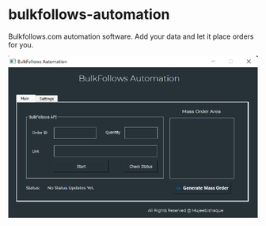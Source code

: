 # bulkfollows-automation
Bulkfollows.com automation software. Add your data and let it place orders for you. 

![front page bulkfollows automation](https://github.com/mujeebishaque/bulkfollows-automation/blob/main/bin/first.png)
